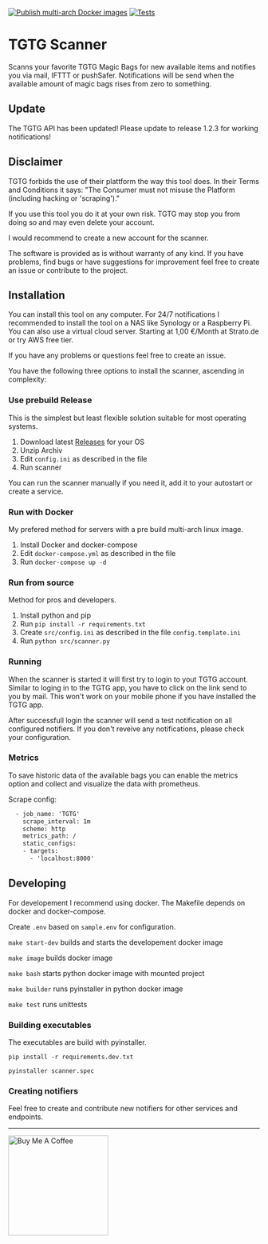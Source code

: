 [![Publish multi-arch Docker images](https://github.com/Der-Henning/tgtg/actions/workflows/docker-multi-arch.yml/badge.svg?branch=main)](https://github.com/Der-Henning/tgtg/actions/workflows/docker-multi-arch.yml)
[![Tests](https://github.com/Der-Henning/tgtg/actions/workflows/tests.yml/badge.svg?branch=main)](https://github.com/Der-Henning/tgtg/actions/workflows/tests.yml)

# TGTG Scanner

Scanns your favorite TGTG Magic Bags for new available items and notifies you via mail, IFTTT or pushSafer. Notifications will be send when the available amount of magic bags rises from zero to something.

## Update

The TGTG API has been updated! Please update to release 1.2.3 for working notifications!

## Disclaimer

TGTG forbids the use of their plattform the way this tool does. In their Terms and Conditions it says: "The Consumer must not misuse the Platform (including hacking or 'scraping')."

If you use this tool you do it at your own risk. TGTG may stop you from doing so and may even delete your account.

I would recommend to create a new account for the scanner.

The software is provided as is without warranty of any kind. If you have problems, find bugs or have suggestions for improvement feel free to create an issue or contribute to the project.

## Installation

You can install this tool on any computer. For 24/7 notifications I recommended to install the tool on a NAS like Synology or a Raspberry Pi. You can also use a virtual cloud server. Starting at 1,00 €/Month at Strato.de or try AWS free tier.

If you have any problems or questions feel free to create an issue.

You have the following three options to install the scanner, ascending in complexity:

### Use prebuild Release

This is the simplest but least flexible solution suitable for most operating systems.

1. Download latest [Releases](https://github.com/Der-Henning/tgtg/releases) for your OS
2. Unzip Archiv
3. Edit ```config.ini``` as described in the file
4. Run scanner

You can run the scanner manually if you need it, add it to your autostart or create a service.

### Run with Docker

My prefered method for servers with a pre build multi-arch linux image.

1. Install Docker and docker-compose
2. Edit ```docker-compose.yml``` as described in the file
3. Run ```docker-compose up -d```

### Run from source

Method for pros and developers.

1. Install python and pip
2. Run ```pip install -r requirements.txt```
3. Create ```src/config.ini``` as described in the file ```config.template.ini```
4. Run ```python src/scanner.py```

### Running

When the scanner is started it will first try to login to yout TGTG account. Similar to loging in to the TGTG app, you have to click on the link send to you by mail. This won't work on your mobile phone if you have installed the TGTG app.

After successfull login the scanner will send a test notification on all configured notifiers. If you don't reveive any notifications, please check your configuration.

### Metrics

To save historic data of the available bags you can enable the metrics option and collect and visualize the data with prometheus.

Scrape config:

````xml
  - job_name: 'TGTG'
    scrape_interval: 1m
    scheme: http
    metrics_path: /
    static_configs:
    - targets:
      - 'localhost:8000'
````

## Developing

For developement I recommend using docker. The Makefile depends on docker and docker-compose.

Create ```.env``` based on ```sample.env``` for configuration.

```make start-dev``` builds and starts the developement docker image

```make image``` builds docker image

```make bash``` starts python docker image with mounted project

```make builder``` runs pyinstaller in python docker image

```make test``` runs unittests

### Building executables

The executables are build with pyinstaller.

```pip install -r requirements.dev.txt```

```pyinstaller scanner.spec```

### Creating notifiers

Feel free to create and contribute new notifiers for other services and endpoints.

---

<a href="https://www.buymeacoffee.com/henning" target="_blank"><img src="https://cdn.buymeacoffee.com/buttons/v2/default-yellow.png" alt="Buy Me A Coffee" width="200"></a>
